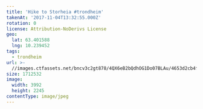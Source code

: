 ```yaml
---
title: 'Hike to Storheia #trondheim'
takenAt: '2017-11-04T13:32:55.000Z'
rotation: 0
license: Attribution-NoDerivs License
geo:
  lat: 63.401588
  lng: 10.239452
tags:
  - trondheim
url: >-
  //images.ctfassets.net/bncv3c2gt878/4QX6eB2bQdhOG1Do07BLAu/4653d2cb4f2a2ae3dfe51d7a8e8367d4/hike-to-storheia-trondheim_24315395898_o
size: 1712532
image:
  width: 3992
  height: 2245
contentType: image/jpeg
---
```


